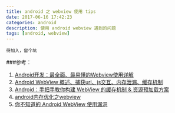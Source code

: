 ```yaml
---
title: android 之 webview 使用 tips
date: 2017-06-16 17:42:23
categories: android
description: 使用 android webview 遇到的问题
tags: [android, webview]
---
```


    待加入，留个坑

###参考：
1. [Android开发：最全面、最易懂的Webview使用详解](http://www.jianshu.com/p/3c94ae673e2a)
2. [Android WebView 概述、捕获url、js交互、内存泄漏、缓存机制](http://www.jianshu.com/p/7a467ae110e3)
3. [Android：手把手教你构建 WebView 的缓存机制 & 资源预加载方案](http://www.jianshu.com/p/5e7075f4875f)
4. [android内存优化之webview](http://www.jianshu.com/p/c2412918b2b5)
5. [你不知道的 Android WebView 使用漏洞](http://www.jianshu.com/p/3a345d27cd42)

